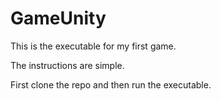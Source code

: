# GameUnity
This is the executable for my first game.

The instructions are simple.

First clone the repo and then run the executable.